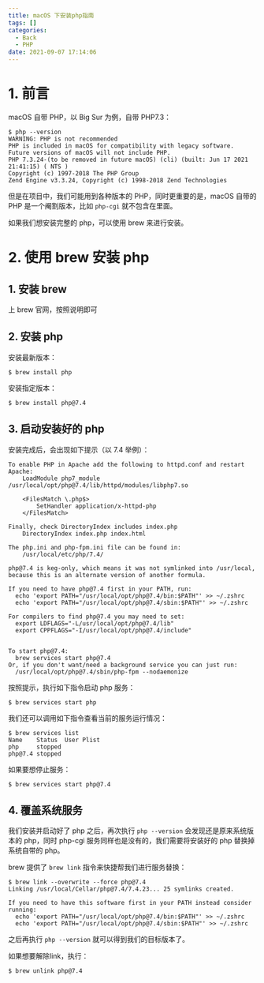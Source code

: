 ```yaml
---
title: macOS 下安装php指南
tags: []
categories:
  - Back
  - PHP
date: 2021-09-07 17:14:06
---
```

# 1. 前言

macOS 自带 PHP，以 Big Sur 为例，自带 PHP7.3：

```shell
$ php --version
WARNING: PHP is not recommended
PHP is included in macOS for compatibility with legacy software.
Future versions of macOS will not include PHP.
PHP 7.3.24-(to be removed in future macOS) (cli) (built: Jun 17 2021 21:41:15) ( NTS )
Copyright (c) 1997-2018 The PHP Group
Zend Engine v3.3.24, Copyright (c) 1998-2018 Zend Technologies
```

但是在项目中，我们可能用到各种版本的 PHP，同时更重要的是，macOS 自带的 PHP 是一个阉割版本，比如 `php-cgi` 就不包含在里面。

如果我们想安装完整的 php，可以使用 brew 来进行安装。

# 2. 使用 brew 安装 php

## 1. 安装 brew

上 brew 官网，按照说明即可

## 2. 安装 php

安装最新版本：

```shell
$ brew install php
```

安装指定版本：

```shell
$ brew install php@7.4
```



## 3. 启动安装好的 php

安装完成后，会出现如下提示（以 7.4 举例）：

```shell
To enable PHP in Apache add the following to httpd.conf and restart Apache:
    LoadModule php7_module /usr/local/opt/php@7.4/lib/httpd/modules/libphp7.so

    <FilesMatch \.php$>
        SetHandler application/x-httpd-php
    </FilesMatch>

Finally, check DirectoryIndex includes index.php
    DirectoryIndex index.php index.html

The php.ini and php-fpm.ini file can be found in:
    /usr/local/etc/php/7.4/

php@7.4 is keg-only, which means it was not symlinked into /usr/local,
because this is an alternate version of another formula.

If you need to have php@7.4 first in your PATH, run:
  echo 'export PATH="/usr/local/opt/php@7.4/bin:$PATH"' >> ~/.zshrc
  echo 'export PATH="/usr/local/opt/php@7.4/sbin:$PATH"' >> ~/.zshrc

For compilers to find php@7.4 you may need to set:
  export LDFLAGS="-L/usr/local/opt/php@7.4/lib"
  export CPPFLAGS="-I/usr/local/opt/php@7.4/include"


To start php@7.4:
  brew services start php@7.4
Or, if you don't want/need a background service you can just run:
  /usr/local/opt/php@7.4/sbin/php-fpm --nodaemonize
```

按照提示，执行如下指令启动 php 服务：

```shell
$ brew services start php
```

我们还可以调用如下指令查看当前的服务运行情况：

```shell
$ brew services list
Name    Status  User Plist
php     stopped
php@7.4 stopped
```

如果要想停止服务：

```shell
$ brew services start php@7.4
```

## 4. 覆盖系统服务

我们安装并启动好了 php 之后，再次执行 `php --version` 会发现还是原来系统版本的 php，同时 php-cgi 服务同样也是没有的，我们需要将安装好的 php 替换掉系统自带的 php。

brew 提供了 `brew link` 指令来快捷帮我们进行服务替换：

```shell
$ brew link --overwrite --force php@7.4
Linking /usr/local/Cellar/php@7.4/7.4.23... 25 symlinks created.

If you need to have this software first in your PATH instead consider running:
  echo 'export PATH="/usr/local/opt/php@7.4/bin:$PATH"' >> ~/.zshrc
  echo 'export PATH="/usr/local/opt/php@7.4/sbin:$PATH"' >> ~/.zshrc
```

之后再执行 `php --version` 就可以得到我们的目标版本了。

如果想要解除link，执行：

```shell
$ brew unlink php@7.4
```

